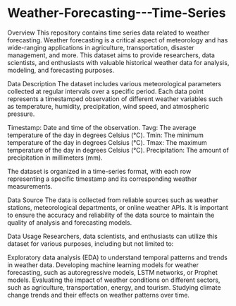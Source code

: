 # Weather-Forecasting---Time-Series

Overview
This repository contains time series data related to weather forecasting. Weather forecasting is a critical aspect of meteorology and has wide-ranging applications in agriculture, transportation, disaster management, and more. This dataset aims to provide researchers, data scientists, and enthusiasts with valuable historical weather data for analysis, modeling, and forecasting purposes.

Data Description
The dataset includes various meteorological parameters collected at regular intervals over a specific period. Each data point represents a timestamped observation of different weather variables such as temperature, humidity, precipitation, wind speed, and atmospheric pressure.

Timestamp: Date and time of the observation.
Tavg: The average temperature of the day in degrees Celsius (°C).
Tmin: The minimum temperature of the day in degrees Celsius (°C).
Tmax: The maximum temperature of the day in degrees Celsius (°C).
Precipitation: The amount of precipitation in millimeters (mm).

The dataset is organized in a time-series format, with each row representing a specific timestamp and its corresponding weather measurements.

Data Source
The data is collected from reliable sources such as weather stations, meteorological departments, or online weather APIs. It is important to ensure the accuracy and reliability of the data source to maintain the quality of analysis and forecasting models.

Data Usage
Researchers, data scientists, and enthusiasts can utilize this dataset for various purposes, including but not limited to:

Exploratory data analysis (EDA) to understand temporal patterns and trends in weather data.
Developing machine learning models for weather forecasting, such as autoregressive models, LSTM networks, or Prophet models.
Evaluating the impact of weather conditions on different sectors, such as agriculture, transportation, energy, and tourism.
Studying climate change trends and their effects on weather patterns over time.
